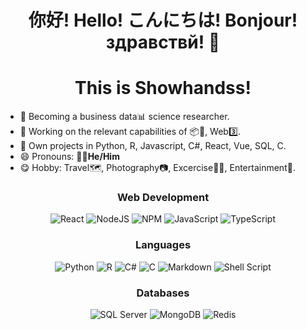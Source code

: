 <h1 align="center"> 你好! Hello! こんにちは! Bonjour! здравствй! 👋 </h1>
<h1 align="center"> This is Showhandss! </h1>

- 🔭 Becoming a business data📊 science researcher.
- 🌱 Working on the relevant capabilities of 📦🔗, Web3️⃣.
- 🔨 Own projects in Python, R, Javascript, C#, React, Vue, SQL, C.
- 😄 Pronouns: 🧙‍♂️**He/Him**
- 😋 Hobby: Travel🗺, Photography📷, Excercise💪🏽, Entertainment🎰.

<h3 align="center">Web Development</h3>
<div align="center">

![React](https://img.shields.io/badge/react-%2320232a.svg?style=for-the-badge&logo=react&logoColor=%2361DAFB) ![NodeJS](https://img.shields.io/badge/node.js-6DA55F?style=for-the-badge&logo=node.js&logoColor=white) ![NPM](https://img.shields.io/badge/NPM-%23000000.svg?style=for-the-badge&logo=npm&logoColor=white) ![JavaScript](https://img.shields.io/badge/javascript-%23323330.svg?style=for-the-badge&logo=javascript&logoColor=%23F7DF1E) ![TypeScript](https://img.shields.io/badge/typescript-%23007ACC.svg?style=for-the-badge&logo=typescript&logoColor=white)
</div>

<h3 align="center">Languages</h3>
<div align="center">
    
![Python](https://img.shields.io/badge/python-3670A0?style=for-the-badge&logo=python&logoColor=ffdd54) ![R](https://img.shields.io/badge/-R-orange?style=for-the-badge&logo=R&Color=ffdd54) ![C#](https://img.shields.io/badge/c#-%2300599C.svg?style=for-the-badge&logo=c%23&logoColor=white) ![C](https://img.shields.io/badge/c-%2300599C.svg?style=for-the-badge&logo=c&logoColor=white)  ![Markdown](https://img.shields.io/badge/markdown-%23000000.svg?style=for-the-badge&logo=markdown&logoColor=white)  ![Shell Script](https://img.shields.io/badge/shell_script-%23121011.svg?style=for-the-badge&logo=gnu-bash&logoColor=white)
</div>

<h3 align="center">Databases</h3>
<div align="center">
    
![SQL Server](https://img.shields.io/badge/Firebase-039BE5?style=for-the-badge&logo=Firebase&logoColor=white)
![MongoDB](https://img.shields.io/badge/MongoDB-%234ea94b.svg?style=for-the-badge&logo=mongodb&logoColor=white)
![Redis](https://img.shields.io/badge/redis-%23DD0031.svg?style=for-the-badge&logo=redis&logoColor=white)
</div>